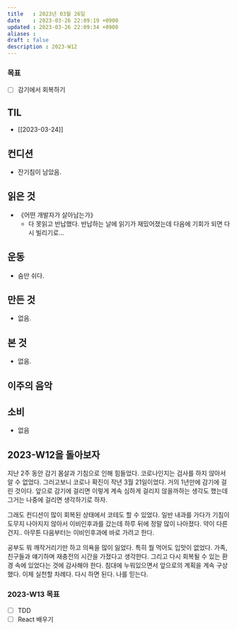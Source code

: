 ```yaml
---
title   : 2023년 03월 26일 
date    : 2023-03-26 22:09:19 +0900
updated : 2023-03-26 22:09:34 +0900
aliases : 
draft : false
description : 2023-W12
---
```

### 목표

- [ ] 감기에서 회복하기

## TIL

- [[2023-03-24]]

## 컨디션

- 잔기침이 남았음.

## 읽은 것

- 《어떤 개발자가 살아남는가》
  - 다 못읽고 반납했다. 반납하는 날에 읽기가 재밌어졌는데 다음에 기회가 되면 다시 빌리기로...

## 운동

- 숨만 쉬다.

## 만든 것

- 없음.

## 본 것

- 없음.

## 이주의 음악


## 소비

- 없음

## 2023-W12을 돌아보자

지난 2주 동안 감기 몸살과 기침으로 인해 힘들었다. 코로나인지는 검사를 하지 않아서 알 수 없었다. 그러고보니 코로나 확진이 작년 3월 21일이었다. 거의 1년만에 감기에 걸린 것이다. 앞으로 감기에 걸리면 이렇게 계속 심하게 걸리지 않을까하는 생각도 했는데 그거는 나중에 걸리면 생각하기로 하자.

그래도 컨디션이 많이 회복된 상태에서 코테도 할 수 있었다. 일반 내과를 가다가 기침이 도무지 나아지지 않아서 이비인후과를 갔는데 하루 뒤에 정말 많이 나아졌다. 약이 다른건지.. 아무튼 다음부터는 이비인후과에 바로 가려고 한다.

공부도 뭐 깨작거리기만 하고 의욕을 많이 잃었다. 특히 뭘 먹어도 입맛이 없었다. 가족, 친구들과 얘기하며 재충전의 시간을 가졌다고 생각한다. 그리고 다시 회복될 수 있는 환경 속에 있었다는 것에 감사해야 한다. 침대에 누워있으면서 앞으로의 계획을 계속 구상했다. 이제 실천할 차례다. 다시 하면 된다. 나를 믿는다.

### 2023-W13 목표

- [ ] TDD
- [ ] React 배우기
